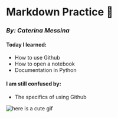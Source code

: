 # Markdown Practice 🖤
### *By: Caterina Messina*
#### Today I learned:
- How to use Github
- How to open a notebook
- Documentation in Python

#### I am still confused by:
- The specifics of using Github

![here is a cute gif](https://media.giphy.com/media/6Jgoyu5xFB5yE/giphy.gif)
